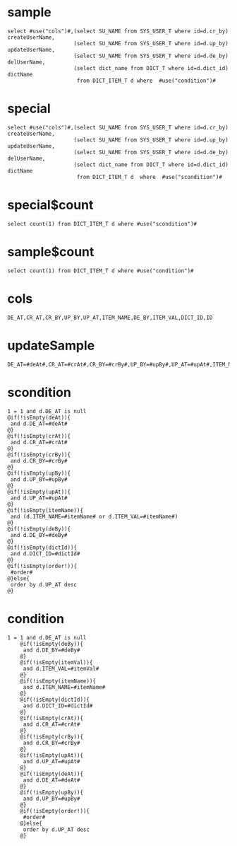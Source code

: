 sample
===

	select #use("cols")#,(select SU_NAME from SYS_USER_T where id=d.cr_by) createUserName,
                         (select SU_NAME from SYS_USER_T where id=d.up_by) updateUserName,
                         (select SU_NAME from SYS_USER_T where id=d.de_by) delUserName,
                         (select dict_name from DICT_T where id=d.dict_id) dictName
                          from DICT_ITEM_T d where  #use("condition")#

special
===

	select #use("cols")#,(select SU_NAME from SYS_USER_T where id=d.cr_by) createUserName,
                         (select SU_NAME from SYS_USER_T where id=d.up_by) updateUserName,
                         (select SU_NAME from SYS_USER_T where id=d.de_by) delUserName,
                         (select dict_name from DICT_T where id=d.dict_id) dictName
                          from DICT_ITEM_T d  where  #use("scondition")#

special$count
===
    select count(1) from DICT_ITEM_T d where #use("scondition")#

sample$count
===
    select count(1) from DICT_ITEM_T d where #use("condition")#

cols
===
	DE_AT,CR_AT,CR_BY,UP_BY,UP_AT,ITEM_NAME,DE_BY,ITEM_VAL,DICT_ID,ID

updateSample
===

	DE_AT=#deAt#,CR_AT=#crAt#,CR_BY=#crBy#,UP_BY=#upBy#,UP_AT=#upAt#,ITEM_NAME=#itemName#,DE_BY=#deBy#,ITEM_VAL=#itemVal#,DICT_ID=#dictId#

scondition
===

	1 = 1 and d.DE_AT is null
	@if(!isEmpty(deAt)){
	 and d.DE_AT=#deAt#
	@}
	@if(!isEmpty(crAt)){
	 and d.CR_AT=#crAt#
	@}
	@if(!isEmpty(crBy)){
	 and d.CR_BY=#crBy#
	@}
	@if(!isEmpty(upBy)){
	 and d.UP_BY=#upBy#
	@}
	@if(!isEmpty(upAt)){
	 and d.UP_AT=#upAt#
	@}
	@if(!isEmpty(itemName)){
	 and (d.ITEM_NAME=#itemName# or d.ITEM_VAL=#itemName#)
	@}
	@if(!isEmpty(deBy)){
	 and d.DE_BY=#deBy#
	@}
	@if(!isEmpty(dictId)){
	 and d.DICT_ID=#dictId#
	@}
    @if(!isEmpty(order!)){
     #order#
    @}else{
     order by d.UP_AT desc
    @}


condition
===

	1 = 1 and d.DE_AT is null
    	@if(!isEmpty(deBy)){
    	 and d.DE_BY=#deBy#
    	@}
    	@if(!isEmpty(itemVal)){
    	 and d.ITEM_VAL=#itemVal#
    	@}
    	@if(!isEmpty(itemName)){
    	 and d.ITEM_NAME=#itemName#
    	@}
    	@if(!isEmpty(dictId)){
    	 and d.DICT_ID=#dictId#
    	@}
    	@if(!isEmpty(crAt)){
    	 and d.CR_AT=#crAt#
    	@}
    	@if(!isEmpty(crBy)){
    	 and d.CR_BY=#crBy#
    	@}
    	@if(!isEmpty(upAt)){
    	 and d.UP_AT=#upAt#
    	@}
    	@if(!isEmpty(deAt)){
    	 and d.DE_AT=#deAt#
    	@}
    	@if(!isEmpty(upBy)){
    	 and d.UP_BY=#upBy#
    	@}
        @if(!isEmpty(order!)){
         #order#
        @}else{
         order by d.UP_AT desc
        @}

